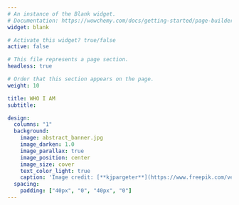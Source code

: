 ```yaml
---
# An instance of the Blank widget.
# Documentation: https://wowchemy.com/docs/getting-started/page-builder/
widget: blank

# Activate this widget? true/false
active: false

# This file represents a page section.
headless: true

# Order that this section appears on the page.
weight: 10

title: WHO I AM
subtitle:

design:
  columns: "1"
  background:
    image: abstract_banner.jpg
    image_darken: 1.0
    image_parallax: true
    image_position: center
    image_size: cover
    text_color_light: true
    caption: 'Image credit: [**kjpargeter**](https://www.freepik.com/vectors/banner)'
  spacing:
    padding: ["40px", "0", "40px", "0"]
---
```

